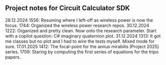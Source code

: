 ## Project notes for Circuit Calculator SDK

28.12.2024
    1556: Resuming where I left-off as wireless power is now the focus.
    1744: Organized the wireless power research repos.
30.12.2024
    1222: Organized and pretty clean. Now onto the research parameter. Start with a copilot question: C# imaginary quaternion plot.
31.12.2024
    1313: It got me classes but no plot and I had to wire the tests myself. Mixed mode for sure.
17.01.2025
    1412: The focal-point for the annus mirabilis (Project 2025) series.
    1709: Staring by computing the first series of equations for the tripo papers.
    